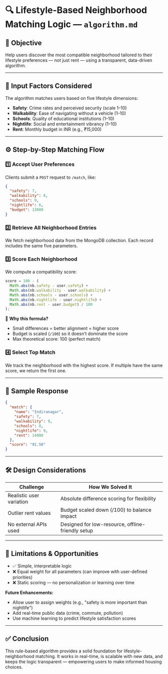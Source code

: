 # 🔍 Lifestyle-Based Neighborhood Matching Logic — `algorithm.md`

## 🎯 Objective

Help users discover the most compatible neighborhood tailored to their lifestyle preferences — not just rent — using a transparent, data-driven algorithm.

---

## 🧩 Input Factors Considered

The algorithm matches users based on five lifestyle dimensions:

* **Safety**: Crime rates and perceived security (scale 1–10)
* **Walkability**: Ease of navigating without a vehicle (1–10)
* **Schools**: Quality of educational institutions (1–10)
* **Nightlife**: Social and entertainment vibrancy (1–10)
* **Rent**: Monthly budget in INR (e.g., ₹15,000)

---

## ⚙️ Step-by-Step Matching Flow

### 1️⃣ Accept User Preferences

Clients submit a `POST` request to `/match`, like:

```json
{
  "safety": 7,
  "walkability": 8,
  "schools": 9,
  "nightlife": 6,
  "budget": 13000
}
```

### 2️⃣ Retrieve All Neighborhood Entries

We fetch neighborhood data from the MongoDB collection. Each record includes the same five parameters.

### 3️⃣ Score Each Neighborhood

We compute a compatibility score:

```javascript
score = 100 - (
  Math.abs(nb.safety - user.safety) +
  Math.abs(nb.walkability - user.walkability) +
  Math.abs(nb.schools - user.schools) +
  Math.abs(nb.nightlife - user.nightlife) +
  Math.abs(nb.rent - user.budget) / 100
);
```

🔎 **Why this formula?**

* Small differences = better alignment = higher score
* Budget is scaled (`/100`) so it doesn’t dominate the score
* Max theoretical score: 100 (perfect match)

### 4️⃣ Select Top Match

We track the neighborhood with the highest score. If multiple have the same score, we return the first one.

---

## 🧪 Sample Response

```json
{
  "match": {
    "name": "Indiranagar",
    "safety": 7,
    "walkability": 9,
    "schools": 8,
    "nightlife": 9,
    "rent": 14000
  },
  "score": "91.50"
}
```

---

## 🛠 Design Considerations

| Challenge                | How We Solved It                                  |
| ------------------------ | ------------------------------------------------- |
| Realistic user variation | Absolute difference scoring for flexibility       |
| Outlier rent values      | Budget scaled down (/100) to balance impact       |
| No external APIs used    | Designed for low-resource, offline-friendly setup |

---

## 🚧 Limitations & Opportunities

* ✅ Simple, interpretable logic
* ❌ Equal weight for all parameters (can improve with user-defined priorities)
* ❌ Static scoring — no personalization or learning over time

**Future Enhancements:**

* Allow user to assign weights (e.g., "safety is more important than nightlife")
* Add real-time public data (crime, commute, pollution)
* Use machine learning to predict lifestyle satisfaction scores

---

## ✅ Conclusion

This rule-based algorithm provides a solid foundation for lifestyle-neighborhood matching. It works in real-time, is scalable with new data, and keeps the logic transparent — empowering users to make informed housing choices.
